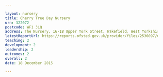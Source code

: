 ```yaml
---

layout: nursery
title: Cherry Tree Day Nursery
urn: 322072
postcode: WF1 3LQ
address: The Nursery, 16-18 Upper York Street, Wakefield, West Yorkshire, WF1 3LQ
latestReportUrl: https://reports.ofsted.gov.uk/provider/files/2536097/urn/322072.pdf
teaching: 2
development: 2
leadership: 2
outcomes: 2
overall: 2
date: 18 December 2015

---
```

